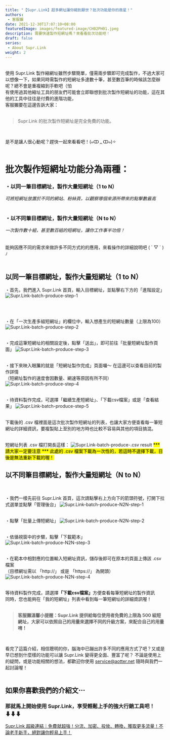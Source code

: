 ```yaml
---
title: "【Supr.Link】超多網址讓你縮到厭世？批次功能是你的救星！"
authors:
 - 客服獺
date: 2021-12-30T17:07:10+08:00
featuredImage: images/featured-image/CH02PH01.jpeg
description: 需要快速製作短網址嗎？來看看批次功能吧！
draft: false
series:
 - About Supr.Link
weight: 2
---
```

<br>
使用 Supr.Link 製作縮網址雖然步驟簡單，僅需兩步驟即可完成製作，不過大家可以想像一下，如果同時需製作的短網址多達數十筆，甚至數百筆的時候該怎麼辦呢？總不會是重複縮到手軟吧（怕
<br>
有使用過其他縮址工具的朋友們可能會立即聯想到批次製作短網址的功能，這在其他的工具中往往是付費的進階功能，<br>
客服獺要在這邊告訴大家：
<br>
<br>

>Supr.Link 的批次製作短網址是完全免費的功能。
<br>

是不是讓人很心動呢？趕快一起來看看吧！(๑ↀᆺↀ๑)✧
<br>
<br>

# 批次製作短網址功能分為兩種：
### ・以同一筆目標網址，製作大量短網址（1 to N）

*可將短網址放置於不同的網站、粉絲頁，以觀察哪個來源所帶來的點擊數最高*
<br>
<br>

### ・以不同筆目標網址，製作大量短網址（N to N）

*一次製作數十組，甚至數百組的短網址，讓你工作事半功倍！*
<br>
<br>
<br>
能夠因應不同的需求來做許多不同方式的的應用，來看操作的詳細說明吧  ( ´ ▽ ` )ﾉ
<br>
<br>

## 以同一筆目標網址，製作大量短網址（1 to N）
・首先，我們進入 Supr.Link 首頁，輸入目標網址，並點擊右下方的「進階設定」
![Supr.Link-batch-produce-step-1](/static/CH02/CH02PH02.png)
<!-- 測試圖片 caption
<figure>
  <img src="/CH02/CH02PH02.png" width="600px" height="300px">
  <figcatpion>Supr.Link｜縮短網址操作頁面</figcaption>
</figure>
-->
<br>
<br>

・在「一次生產多組短網址」的欄位中，輸入想產生的短網址數量（上限為100）
![Supr.Link-batch-produce-step-2](/static/CH02/CH02PH03.png)
<br>
<br>

・完成這筆短網址的相關設定後，點擊「送出」，即可前往「批量短網址製作頁面」
![Supr.Link-batch-produce-step-3](/static/CH02/CH02PH04.png)
<br>
<br>

・接下來映入眼簾的就是「短網址製作完成」頁面囉～ 在這邊可以查看目前的製作詳情<br>
（短網址製作的速度會因數量、網速等原因有所不同）
![Supr.Link-batch-produce-step-4](/static/CH02/CH02PH05.png)
<br>
<br>

・待資料製作完成，可選擇「繼續生產短網址」、「下載csv檔案」或是「查看結果」
![Supr.Link-batch-produce-step-5](/static/CH02/CH02PH06.png)
<br>
<br>

下載後的 .csv 檔裡面是這次批次製作短網址的列表，也讓大家方便查看每一筆短網址的詳細資訊，要複製貼上至別的地方時也比較不容易與其他的項目搞混。
<br>
<br>

短網址列表 .csv 檔打開長這樣：
![Supr.Link-batch-produce-.csv result](/static/CH02/CH02PH07.png)
<mark>*** 請大家一定要注意 ***
此處的 .csv 檔案下載為一次性的，若這時不選擇下載，日後是無法重新下載的喔！</mark>

## 以不同筆目標網址，製作大量短網址（N to N）
<br>

・我們一樣先前往 Supr.Link 首頁，這次請點擊右上方向下的箭頭符號，打開下拉式選單並點擊「管理後台」
![Supr.Link-batch-produce-N2N-step-1](/static/CH02/CH02PH08.png)
<br>
<br>

・點擊「批量上傳短網址」
![Supr.Link-batch-produce-N2N-step-2](/static/CH02/CH02PH09.png)
<br>
<br>

・依循視窗中的步驟，點擊「下載範本」
![Supr.Link-batch-produce-N2N-step-3](/static/CH02/CH02PH10.png)
<br>
<br>

・在範本中相對應的位置輸入短網址資訊，儲存後即可在原本的頁面上傳該 .csv 檔案<br>
（目標網址需以 「http://」 或是 「https://」 為開頭）
![Supr.Link-batch-produce-N2N-step-4](/static/CH02/CH02PH11.png)
<br>
<br>

等待資料製作完成，請選擇<strong>「下載csv檔案」</strong>方便查看每筆短網址的製作資訊<br>
同時，您也能夠在「我的短網址」列表中看到每一筆短網址的詳細資訊喔！
<br>
<br>

><strong>客服獺溫馨小提醒：Supr.Link 提供給每位使用者免費的上限為 500 組短網址，大家可以依照自己的用量來選擇不同的升級方案，來配合自己的用量唷！</strong>

<br>

看完了這篇介紹，相信聰明的你，腦海中已蹦出許多不同的應用方式了吧？又或是早已想到什麼樣的功能可以讓 Supr.Link 變得更全面、豐富了呢？
不論是使用上的疑問，或是功能相關的想法，都歡迎你使用 service@aotter.net 隨時與我們一起討論喔！
<br>
<br>


## 如果你喜歡我們的介紹文⋯
### 那就馬上開始使用 Supr.Link，享受輕鬆上手的強大行銷工具吧！⬇⬇⬇<br>
<a href="https://console.supr.link" target="_blank"> Supr.Link 超級連結｜免費就超強！分流、加密、投放、轉換，獲取更多流量！不論老手新手，絕對讓你輕易上手！</a>
<br>
<br>